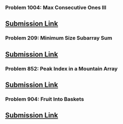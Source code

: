 ### Problem 1004: Max Consecutive Ones III
[Submission Link](https://leetcode.com/submissions/detail/1771491925/)
---

### Problem 209: Minimum Size Subarray Sum
[Submission Link](https://leetcode.com/submissions/detail/1770412033/)
---

### Problem 852: Peak Index in a Mountain Array
[Submission Link](https://leetcode.com/submissions/detail/1767443239/)
---

### Problem 904: Fruit Into Baskets
[Submission Link](https://leetcode.com/submissions/detail/1771845313/)
---


